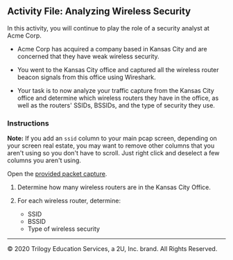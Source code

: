 ## Activity File: Analyzing Wireless Security

 In this activity, you will continue to play the role of a security analyst at Acme Corp.

- Acme Corp has acquired a company based in Kansas City and are concerned that they have weak wireless security.

- You went to the Kansas City office and captured all the wireless router beacon signals from this office using Wireshark.

- Your task is to now analyze your traffic capture from the Kansas City office and determine which wireless routers they have in the office, as well as the routers' SSIDs, BSSIDs, and the type of security they use.


### Instructions

**Note:** If you add an `ssid` column to your main pcap screen, depending on your screen real estate, you may want to remove other columns that you aren't using so you don't have to scroll. Just right click and deselect a few columns you aren't using.
   
Open the [provided packet capture](wireless2.pcapng).

1. Determine how many wireless routers are in the Kansas City Office.

2. For each wireless router, determine:
    - SSID
    - BSSID
    - Type of wireless security
  
  ---
  © 2020 Trilogy Education Services, a 2U, Inc. brand. All Rights Reserved.